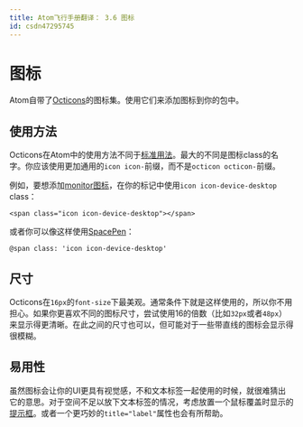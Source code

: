 ```yaml
---
title: Atom飞行手册翻译： 3.6 图标
id: csdn47295745
---
```


# 图标

Atom自带了[Octicons](https://octicons.github.com/)的图标集。使用它们来添加图标到你的包中。

## 使用方法

Octicons在Atom中的使用方法不同于[标准用法](https://octicons.github.com/usage/)。最大的不同是图标class的名字。你应该使用更加通用的`icon icon-`前缀，而不是`octicon octicon-`前缀。

例如，要想添加[monitor图标](https://octicons.github.com/icon/device-desktop/)，在你的标记中使用`icon icon-device-desktop` class：

```
<span class="icon icon-device-desktop"></span>
```

或者你可以像这样使用[SpacePen](http://atom.github.io/space-pen/)：

```
@span class: 'icon icon-device-desktop'
```

## 尺寸

Octicons在`16px`的`font-size`下最美观。通常条件下就是这样使用的，所以你不用担心。如果你更喜欢不同的图标尺寸，尝试使用16的倍数（比如`32px`或者`48px`）来显示得更清晰。在此之间的尺寸也可以，但可能对于一些带直线的图标会显示得很模糊。

## 易用性

虽然图标会让你的UI更具有视觉感，不和文本标签一起使用的时候，就很难猜出它的意思。对于空间不足以放下文本标签的情况，考虑放置一个鼠标覆盖时显示的[提示框](https://atom.io/docs/api/latest/TooltipManager)。或者一个更巧妙的`title="label"`属性也会有所帮助。